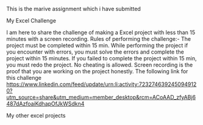 This is the marive assignment which i have submitted

My Excel Challenge

I am here to share the challenge of making a Excel project with less than 15 minutes with a screen recording. Rules of performing the challenge:- The project must be completed within 15 min. While performing the project if you encounter with errors, you must solve the errors and complete the project within 15 minutes. If you failed to complete the project within 15 min, you must redo the project. No cheating is allowed. Screen recording is the proof that you are working on the project honestly. The following link for this challenge https://www.linkedin.com/feed/update/urn:li:activity:7232746392450949120?utm_source=share&utm_medium=member_desktop&rcm=ACoAAD_zfyABj6487dAzfoaiKdhapOfJkWSdkn4

My other excel projects
